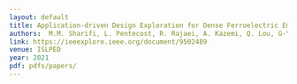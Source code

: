 ```yaml
---
layout: default
title: Application-driven Design Exploration for Dense Ferroelectric Embedded Non-volatile Memories 
authors:  M.M. Sharifi, L. Pentecost, R. Rajaei, A. Kazemi, Q. Lou, G-Y. Wei, D. Brooks, K. Ni, X. Hu, M. Niemier, M. Donato 
link: https://ieeexplore.ieee.org/document/9502489
venue: ISLPED
year: 2021
pdf: pdfs/papers/
---
```

